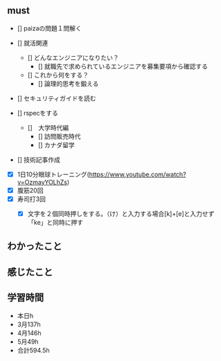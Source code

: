 

## must
- [] paizaの問題１問解く   
- [] 就活関連  
  - [] どんなエンジニアになりたい？   
    - [] 就職先で求められているエンジニアを募集要項から確認する
  - [] これから何をする？
    - [] 論理的思考を鍛える
- [] セキュリティガイドを読む
- [] rspecをする

   - []　大学時代編
     - [] 訪問販売時代
     - [] カナダ留学

- [] 技術記事作成      
- [x] 1日10分眼球トレーニング(https://www.youtube.com/watch?v=OzmayYOLhZs)
- [x] 腹筋20回
- [x] 寿司打3回
  - [x] 文字を２個同時押しをする。（け）と入力する場合[k]+[e]と入力せず「ke」と同時に押す



## わかったこと






## 感じたこと



## 学習時間
  - 本日h
  - 3月137h
  - 4月146h
  - 5月49h
  - 合計594.5h
    

